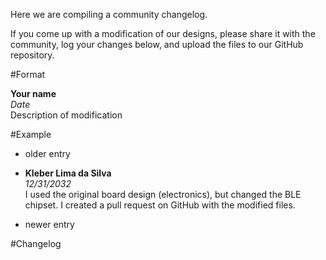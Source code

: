 Here we are compiling a community changelog.

If you come up with a modification of our designs, please share it with the community, log your changes below, and upload the files to our GitHub repository.


#Format

**Your name**  
*Date*  
Description of modification  


#Example

* older entry

* **Kleber Lima da Silva**   
*12/31/2032*  
I used the original board design (electronics), but changed the BLE chipset. I created a pull request on GitHub with the modified files.

* newer entry


#Changelog
